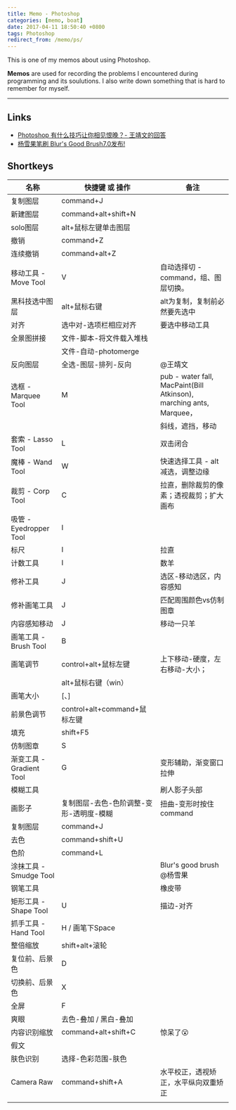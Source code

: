 ```yaml
---
title: Memo - Photoshop
categories: [memo, boat]
date: 2017-04-11 18:50:40 +0800
tags: Photoshop
redirect_from: /memo/ps/
---
```


This is one of my memos about using Photoshop.

**Memos** are used for recording the problems I encountered during programming and its soulutions. I also write down something that is hard to remember for myself.

<!--shoreline-->
---

## Links

- [Photoshop 有什么技巧让你相见恨晚？- 王靖文的回答](https://www.zhihu.com/question/27914845/answer/39306951)
- [杨雪果笔刷 Blur's Good Brush7.0发布!](http://www.leewiart.com/zhuanti/137685.html)

## Shortkeys

| 名称 | 快捷键 或 操作 | 备注 |
|--------------------------|-----------------------------------------|---------------------------------------------------------------------|
| 复制图层 | command+J |  |
| 新建图层 | command+alt+shift+N |  |
| solo图层 | alt+鼠标左键单击图层 |  |
| 撤销 | command+Z |  |
| 连续撤销 | command+alt+Z |  |
| 移动工具 - Move Tool | V | 自动选择切 - command，组、图层切换。 |
| 黑科技选中图层 | alt+鼠标右键 | alt为复制，复制前必然要先选中 |
| 对齐 | 选中对-选项栏相应对齐 | 要选中移动工具 |
| 全景图拼接 | 文件-脚本-将文件载入堆栈 |   |
|  | 文件-自动-photomerge |  |
| 反向图层 | 全选-图层-排列-反向 | @王靖文 |
| 选框 - Marquee Tool | M | pub - water fall, MacPaint(Bill Atkinson), marching ants, Marquee， |
|  |  | 斜线，遮挡，移动 |
| 套索 - Lasso Tool | L | 双击闭合 |
| 魔棒 - Wand Tool | W | 快速选择工具 - alt减选，调整边缘 |
| 裁剪 - Corp Tool | C | 拉直，删除裁剪的像素；透视裁剪；扩大画布 |
| 吸管 - Eyedropper Tool | I |  |
| 标尺 | I | 拉直 |
| 计数工具 | I | 数羊 |
| 修补工具 | J | 选区-移动选区，内容感知 |
| 修补画笔工具 | J | 匹配周围颜色vs仿制图章 |
| 内容感知移动 | J | 移动一只羊 |
| 画笔工具 - Brush Tool | B |  |
| 画笔调节 | control+alt+鼠标左键 | 上下移动-硬度，左右移动-大小； |
|  | alt+鼠标右键（win） |  |
| 画笔大小 | [、] |  |
| 前景色调节 | control+alt+command+鼠标左键 |  |
| 填充 | shift+F5 |  |
| 仿制图章 | S |  |
| 渐变工具 - Gradient Tool | G | 变形辅助，渐变窗口拉伸 |
| 模糊工具 |  | 刷人影子头部 |
| 画影子 | 复制图层-去色-色阶调整-变形-透明度-模糊 | 扭曲-变形时按住command |
| 复制图层 | command+J |  |
| 去色 | command+shift+U |  |
| 色阶 | command+L |  |
| 涂抹工具 - Smudge Tool |  | Blur's good brush @杨雪果 |
| 钢笔工具 |  | 橡皮带 |
| 矩形工具 - Shape Tool | U | 描边-对齐 |
| 抓手工具 - Hand Tool | H / 画笔下Space |  |
| 整倍缩放 | shift+alt+滚轮 |  |
| 复位前、后景色 | D |  |
| 切换前、后景色 | X |  |
| 全屏 | F |  |
| 爽眼 | 去色-叠加 / 黑白-叠加 |  |
| 内容识别缩放 | command+alt+shift+C | 惊呆了😮 |
| 假文 |  |  |
| 肤色识别 | 选择-色彩范围-肤色 |  |
| Camera Raw | command+shift+A | 水平校正，透视矫正，水平纵向双重矫正 |
|  |  |  |

